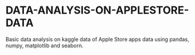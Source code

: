 # DATA-ANALYSIS-ON-APPLESTORE-DATA
Basic data analysis on kaggle data of Apple Store apps data using pandas, numpy, matplotlib and seaborn.
